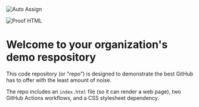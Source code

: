 ![Auto Assign](https://github.com/Luminous-Pursuit/demo-repository/actions/workflows/auto-assign.yml/badge.svg)

![Proof HTML](https://github.com/Luminous-Pursuit/demo-repository/actions/workflows/proof-html.yml/badge.svg)

# Welcome to your organization's demo respository
This code repository (or "repo") is designed to demonstrate the best GitHub has to offer with the least amount of noise.

The repo includes an `index.html` file (so it can render a web page), two GitHub Actions workflows, and a CSS stylesheet dependency.
